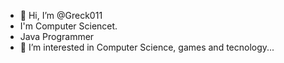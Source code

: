 - 👋 Hi, I’m @Greck011
- I'm Computer Sciencet.
- Java Programmer
- 👀 I’m interested in Computer Science, games and tecnology...
